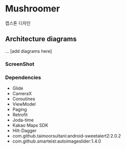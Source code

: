 # Mushroomer
캡스톤 디자인 

## Architecture diagrams

... \[add diagrams here\]

### ScreenShot









### Dependencies
- Glide 
- CameraX 
- Coroutines
- ViewModel
- Paging
- Retrofit
- Joda-time
- Kakao Maps SDK
- Hilt-Dagger
- com.github.taimoorsultani:android-sweetalert2:2.0.2
- com.github.smarteist:autoimageslider:1.4.0
